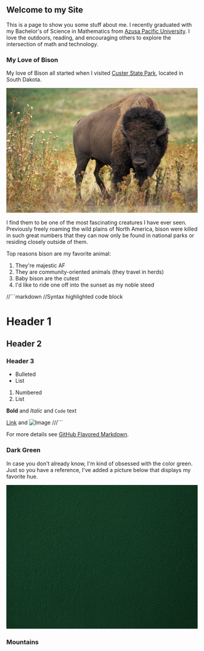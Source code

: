 ## Welcome to my Site

This is a page to show you some stuff about me.
I recently graduated with my Bachelor's of Science in Mathematics from [Azusa Pacific University](https://www.apu.edu/). I love the outdoors, reading, and encouraging others to explore the intersection of math and technology. 


### My Love of Bison

My love of Bison all started when I visited [Custer State Park](https://gfp.sd.gov/parks/detail/custer-state-park/), located in South Dakota.

![Image](American_bison_k5680-1.jpg)

I find them to be one of the most fascinating creatures I have ever seen. Previously freely roaming the wild plains of North America, bison were killed in such great numbers that they can now only be found in national parks or residing closely outside of them. 

Top reasons bison are my favorite animal: 
1. They're majestic AF
2. They are community-oriented animals (they travel in herds)
3. Baby bison are the cutest
4. I'd like to ride one off into the sunset as my noble steed 

//```markdown
//Syntax highlighted code block

# Header 1
## Header 2
### Header 3

- Bulleted
- List

1. Numbered
2. List

**Bold** and _Italic_ and `Code` text

[Link](url) and ![Image](src)
///```

For more details see [GitHub Flavored Markdown](https://guides.github.com/features/mastering-markdown/).

### Dark Green

In case you don't already know, I'm kind of obsessed with the color green. Just so you have a reference, I've added a picture below that displays my favorite hue. 

![Image](bumpy-forest-green-plastic-texture.jpg)

### Mountains


